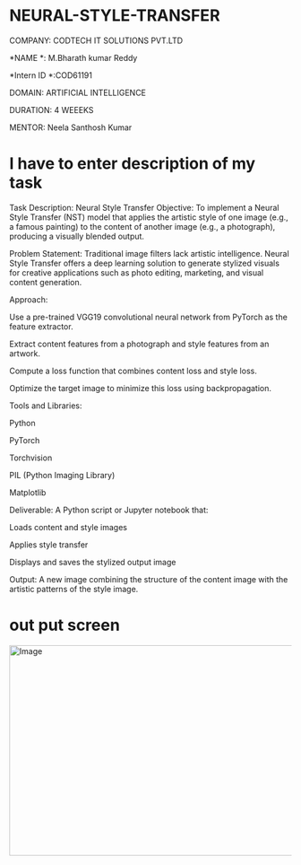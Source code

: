 # NEURAL-STYLE-TRANSFER
COMPANY: CODTECH IT SOLUTIONS PVT.LTD

*NAME *: M.Bharath kumar Reddy

*Intern ID *:COD61191

DOMAIN: ARTIFICIAL INTELLIGENCE

DURATION: 4 WEEEKS

MENTOR: Neela Santhosh Kumar

# I have to enter description of my task
Task Description: Neural Style Transfer
Objective:
To implement a Neural Style Transfer (NST) model that applies the artistic style of one image (e.g., a famous painting) to the content of another image (e.g., a photograph), producing a visually blended output.

Problem Statement:
Traditional image filters lack artistic intelligence. Neural Style Transfer offers a deep learning solution to generate stylized visuals for creative applications such as photo editing, marketing, and visual content generation.

Approach:

Use a pre-trained VGG19 convolutional neural network from PyTorch as the feature extractor.

Extract content features from a photograph and style features from an artwork.

Compute a loss function that combines content loss and style loss.

Optimize the target image to minimize this loss using backpropagation.

Tools and Libraries:

Python

PyTorch

Torchvision

PIL (Python Imaging Library)

Matplotlib

Deliverable:
A Python script or Jupyter notebook that:

Loads content and style images

Applies style transfer

Displays and saves the stylized output image

Output:
A new image combining the structure of the content image with the artistic patterns of the style image.



# out put screen
<img width="561" height="375" alt="Image" src="https://github.com/user-attachments/assets/428d8528-5a8d-46c8-86f6-a160801bce03" />

